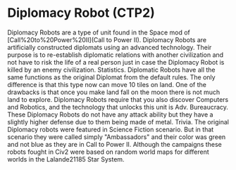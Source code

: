 # Diplomacy Robot (CTP2)

Diplomacy Robots are a type of unit found in the Space mod of [Call%20to%20Power%20II](Call to Power II). Diplomacy Robots are artificially constructed diplomats using an advanced technology. Their purpose is to re-establish diplomatic relations with another civilization and not have to risk the life of a real person just in case the Diplomacy Robot is killed by an enemy civilization.
Statistics.
Diplomatic Robots have all the same functions as the original Diplomat from the default rules. The only difference is that this type now can move 10 tiles on land. One of the drawbacks is that once you make land fall on the moon there is not much land to explore. Diplomacy Robots require that you also discover Computers and Robotics, and the technology that unlocks this unit is Adv. Bureaucracy. These Diplomacy Robots do not have any attack ability but they have a slightly higher defense due to them being made of metal.
Trivia.
The original Diplomacy robots were featured in Science Fiction scenario. But in that scenario they were called simply "Ambassadors" and their color was green and not blue as they are in Call to Power II. Although the campaigns these robots fought in Civ2 were based on random world maps for different worlds in the Lalande21185 Star System.